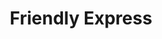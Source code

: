 ---
title: "Friendly Express"
url: /brunswick/friendly-express-perry-lane-road/
shop: convenience
---